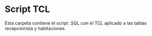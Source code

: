 # Script TCL

Esta carpeta contiene el script .SQL con el TCL aplicado a las tablas recepcionista y habitaciones.
